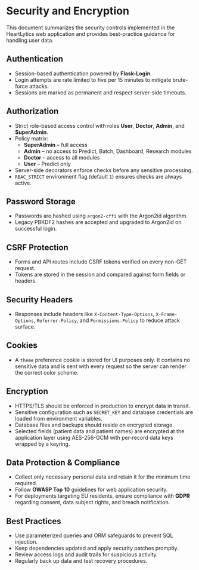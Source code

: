 # Security and Encryption

This document summarizes the security controls implemented in the HeartLytics web application and provides best-practice guidance for handling user data.

## Authentication
- Session-based authentication powered by **Flask-Login**.
- Login attempts are rate limited to five per 15 minutes to mitigate brute-force attacks.
- Sessions are marked as permanent and respect server-side timeouts.

## Authorization
- Strict role-based access control with roles **User**, **Doctor**, **Admin**, and **SuperAdmin**.
- Policy matrix:
  - **SuperAdmin** – full access
  - **Admin** – no access to Predict, Batch, Dashboard, Research modules
  - **Doctor** – access to all modules
  - **User** – Predict only
- Server-side decorators enforce checks before any sensitive processing.
- `RBAC_STRICT` environment flag (default `1`) ensures checks are always active.

## Password Storage
- Passwords are hashed using `argon2-cffi` with the Argon2id algorithm.
- Legacy PBKDF2 hashes are accepted and upgraded to Argon2id on successful login.

## CSRF Protection
- Forms and API routes include CSRF tokens verified on every non-GET request.
- Tokens are stored in the session and compared against form fields or headers.

## Security Headers
- Responses include headers like `X-Content-Type-Options`, `X-Frame-Options`, `Referrer-Policy`, and `Permissions-Policy` to reduce attack surface.

## Cookies
- A `theme` preference cookie is stored for UI purposes only. It contains no
  sensitive data and is sent with every request so the server can render the
  correct color scheme.

## Encryption
- HTTPS/TLS should be enforced in production to encrypt data in transit.
- Sensitive configuration such as `SECRET_KEY` and database credentials are loaded from environment variables.
- Database files and backups should reside on encrypted storage.
- Selected fields (patient data and patient names) are encrypted at the application layer
  using AES-256-GCM with per-record data keys wrapped by a keyring.

## Data Protection & Compliance
- Collect only necessary personal data and retain it for the minimum time required.
- Follow **OWASP Top 10** guidelines for web application security.
- For deployments targeting EU residents, ensure compliance with **GDPR** regarding consent, data subject rights, and breach notification.

## Best Practices
- Use parameterized queries and ORM safeguards to prevent SQL injection.
- Keep dependencies updated and apply security patches promptly.
- Review access logs and audit trails for suspicious activity.
- Regularly back up data and test recovery procedures.

